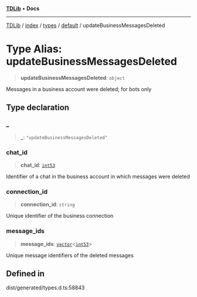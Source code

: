 [**TDLib**](../../../../../../README.md) • **Docs**

***

[TDLib](../../../../../../modules.md) / [index](../../../../../README.md) / [types](../../../README.md) / [default](../README.md) / updateBusinessMessagesDeleted

# Type Alias: updateBusinessMessagesDeleted

> **updateBusinessMessagesDeleted**: `object`

Messages in a business account were deleted; for bots only

## Type declaration

### \_

> **\_**: `"updateBusinessMessagesDeleted"`

### chat\_id

> **chat\_id**: [`int53`](int53.md)

Identifier of a chat in the business account in which messages were deleted

### connection\_id

> **connection\_id**: `string`

Unique identifier of the business connection

### message\_ids

> **message\_ids**: [`vector`](vector.md)\<[`int53`](int53.md)\>

Unique message identifiers of the deleted messages

## Defined in

dist/generated/types.d.ts:58843
